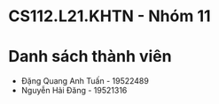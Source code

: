 # CS112.L21.KHTN - Nhóm 11
# Danh sách thành viên
- Đặng Quang Anh Tuấn - 19522489
- Nguyễn Hải Đăng - 19521316
